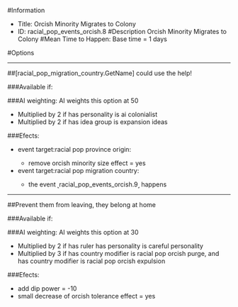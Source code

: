#Information
 - Title: Orcish Minority Migrates to Colony
 - ID: racial_pop_events_orcish.8
#Description
Orcish Minority Migrates to Colony
#Mean Time to Happen:
Base time = 1 days

#Options

___
##[racial_pop_migration_country.GetName] could use the help!

###Available if:


###AI weighting:
AI weights this option at 50
 - Multiplied by 2 if has personality is ai colonialist
 - Multiplied by 2 if has idea group is expansion ideas


###Efects:<ul><li>event target:racial pop province origin:</li><ul><li>remove orcish minority size effect = yes</li></ul><li>event target:racial pop migration country:</li><ul><li>the event ˻racial_pop_events_orcish.9˼ happens</li></ul></ul>

___
##Prevent them from leaving, they belong at home

###Available if:


###AI weighting:
AI weights this option at 30
 - Multiplied by 2 if has ruler has personality is careful personality
 - Multiplied by 3 if has country modifier is racial pop orcish purge, and has country modifier is racial pop orcish expulsion


###Efects:<ul><li>add dip power = -10</li><li>small decrease of orcish tolerance effect = yes</li></ul>
